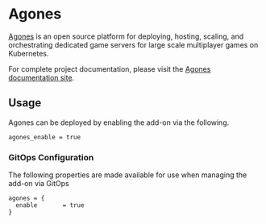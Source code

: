 # Agones

[Agones](https://agones.dev/) is an open source platform for deploying, hosting, scaling, and orchestrating dedicated game servers for large scale multiplayer games on Kubernetes.

For complete project documentation, please visit the [Agones documentation site](https://agones.dev/site/docs/).

## Usage

Agones can be deployed by enabling the add-on via the following.

```hcl
agones_enable = true
```

### GitOps Configuration 

The following properties are made available for use when managing the add-on via GitOps 

```
agones = {
  enable       = true
}
```